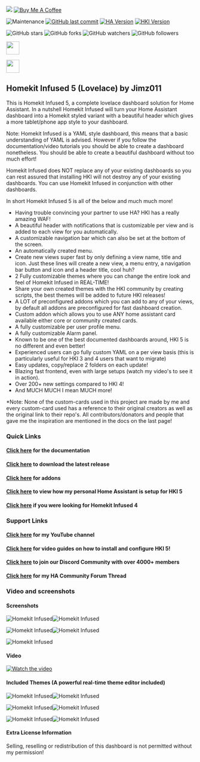 <a href="https://paypal.me/JimmySchings" target="_blank"><img src="/docs/paypal-donate-button.png" ></a>
<a href="https://www.buymeacoffee.com/w8Jnf6Hit" target="_blank"><img src="https://www.buymeacoffee.com/assets/img/custom_images/orange_img.png" alt="Buy Me A Coffee" style="height: auto !important;width: auto !important;" ></a>

![Maintenance](https://img.shields.io/maintenance/yes/2023.svg?style=plasticr)
[![GitHub last commit](https://img.shields.io/github/last-commit/jimz011/homekit-infused.svg?style=plasticr)](https://github.com/jimz011/homekit-infused/commits/4.x.x)
[![HA Version](https://img.shields.io/badge/Latest%20Compatible%20Home%20Assistant-2023.12.x%20-dodgerblue)](https://github.com/home-assistant/home-assistant/releases/latest)
[![HKI Version](https://img.shields.io/badge/Latest%20Homekit%20Infused-2023.1.3%20-purple)](https://github.com/jimz011/homekit-infused/releases)

![GitHub stars](https://img.shields.io/github/stars/jimz011/homekit-infused?style=social)
![GitHub forks](https://img.shields.io/github/forks/jimz011/homekit-infused?style=social)
![GitHub watchers](https://img.shields.io/github/watchers/jimz011/homekit-infused?style=social)
![GitHub followers](https://img.shields.io/github/followers/jimz011?style=social)

<a href="https://www.youtube.com/jimz011"><img src="https://img.shields.io/badge/-YouTube-FF0000?&style=for-the-badge&logo=youtube&logoColor=white" height=35></a>

<a href="https://discord.gg/WZvK4Cb"><img src="https://img.shields.io/badge/-Discord-5865F2?&style=for-the-badge&logo=discord&logoColor=white" height=35></a>

## Homekit Infused 5 (Lovelace) by Jimz011

This is Homekit Infused 5, a complete lovelace dashboard solution for Home Assistant. 
In a nutshell Homekit Infused will turn your Home Assistant dashboard into a Homekit styled variant with a beautiful header which gives a more tablet/phone app style to your dashboard.

Note: Homekit Infused is a YAML style dashboard, this means that a basic understanding of YAML is advised. However if you follow the documentation/video tutorials you should be able to create a dashboard nonetheless. You should be able to create a beautiful dashboard without too much effort!

Homekit Infused does NOT replace any of your existing dashboards so you can rest assured that installing HKI will not destroy any of your existing dashboards. You can use Homekit Infused in conjunction with other dashboards.

In short Homekit Infused 5 is all of the below and much much more!
- Having trouble convincing your partner to use HA? HKI has a really amazing WAF!
- A beautiful header with notifications that is customizable per view and is added to each view for you automatically.
- A customizable navigation bar which can also be set at the bottom of the screen.
- An automatically created menu.
- Create new views super fast by only defining a view name, title and icon. Just these lines will create a new view, a menu entry, a navigation bar button and icon and a header title, cool huh?
- 2 Fully customizable themes where you can change the entire look and feel of Homekit Infused in REAL-TIME!
- Share your own created themes with the HKI community by creating scripts, the best themes will be added to future HKI releases!
- A LOT of preconfigured addons which you can add to any of your views, by default all addons are preconfigured for fast dashboard creation.
- Custom addon which allows you to use ANY home assistant card available either core or community created cards.
- A fully customizable per user profile menu.
- A fully customizable Alarm panel.
- Known to be one of the best documented dashboards around, HKI 5 is no different and even better!
- Experienced users can go fully custom YAML on a per view basis (this is particularly useful for HKI 3 and 4 users that want to migrate)
- Easy updates, copy/replace 2 folders on each update!
- Blazing fast frontend, even with large setups (watch my video's to see it in action).
- Over 200+ new settings compared to HKI 4!
- And MUCH MUCH I mean MUCH more!

*Note: None of the custom-cards used in this project are made by me and every custom-card used has a reference to their original creators as well as the original link to their repo's. All contributors/donators and people that gave me the inspiration are mentioned in the docs on the last page!

### Quick Links
#### [Click here](https://jimz011.github.io/homekit-infused/) for the documentation
#### [Click here](https://github.com/jimz011/homekit-infused/releases) to download the latest release
#### [Click here](docs/addons.md) for addons
#### [Click here](https://github.com/jimz011/homekit-infused/tree/5.x.x-personal/) to view how my personal Home Assistant is setup for HKI 5
#### [Click here](https://github.com/jimz011/homekit-infused/tree/4.x.x-docs) if you were looking for Homekit Infused 4

### Support Links
#### [Click here](https://www.youtube.com/jimz011) for my YouTube channel
#### [Click here](https://www.youtube.com/playlist?list=PLezjWQmPsNpF9zNbWAXfm3mcnDwFYLdpT) for video guides on how to install and configure HKI 5!
#### [Click here](https://discord.gg/WZvK4Cb) to join our Discord Community with over 4000+ members
#### [Click here](https://community.home-assistant.io/t/homekit-infused-hki-v0-13-3/117086/1) for my HA Community Forum Thread

### Video and screenshots
#### Screenshots

![Homekit Infused](docs/images/hki-1.png)![Homekit Infused](docs/images/hki-2.png)

![Homekit Infused](docs/images/hki-3.png)![Homekit Infused](docs/images/hki-4.png)

![Homekit Infused](docs/images/hki-find-my.png)

#### Video
[![Watch the video](https://img.youtube.com/vi/1ujzqV9c5Qk/maxresdefault.jpg)](https://youtu.be/1ujzqV9c5Qk)

#### Included Themes (A powerful real-time theme editor included)

![Homekit Infused](docs/images/hki-theme-paper-white.jpg)![Homekit Infused](docs/images/hki-theme-midnight-black.jpg)

![Homekit Infused](docs/images/hki-theme-orange-sunrise.jpg)![Homekit Infused](docs/images/hki-theme-orange-sunset.jpg)

![Homekit Infused](docs/images/hki-theme-sweet-pink.jpg)![Homekit Infused](docs/images/hki-theme-purple-blur.jpg)


#### Extra License Information
Selling, reselling or redistribution of this dashboard is not permitted without my permission!

